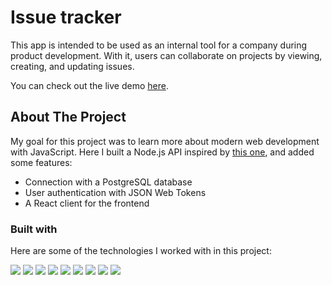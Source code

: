 # Issue tracker

This app is intended to be used as an internal tool for a company during product development. With it, users can collaborate on projects by viewing, creating, and updating issues.

You can check out the live demo [here](https://issue-tracker-demo.herokuapp.com).

## About The Project
My goal for this project was to learn more about modern web development with JavaScript. Here I built a Node.js API inspired by [this one](https://issue-tracker.freecodecamp.rocks/), and added some features: 
- Connection with a PostgreSQL database
- User authentication with JSON Web Tokens
- A React client for the frontend

### Built with

Here are some of the technologies I worked with in this project:</br>

![](https://img.shields.io/badge/Node.js-339933?style=for-the-badge&logo=nodedotjs&logoColor=white)
![](https://img.shields.io/badge/Express.js-000000?style=for-the-badge&logo=express&logoColor=white)
![](https://img.shields.io/badge/PostgreSQL-316192?style=for-the-badge&logo=postgresql&logoColor=white)
![](https://img.shields.io/badge/JWT-000000?style=for-the-badge&logo=JSON%20web%20tokens&logoColor=white)
![](https://img.shields.io/badge/React-20232A?style=for-the-badge&logo=react&logoColor=61DAFB)
![](https://img.shields.io/badge/React_Router-CA4245?style=for-the-badge&logo=react-router&logoColor=white)
![](https://img.shields.io/badge/Material%20UI-007FFF?style=for-the-badge&logo=mui&logoColor=white)
![](https://img.shields.io/badge/Insomnia-5849be?style=for-the-badge&logo=Insomnia&logoColor=white)
![](https://img.shields.io/badge/Heroku-430098?style=for-the-badge&logo=heroku&logoColor=white)
